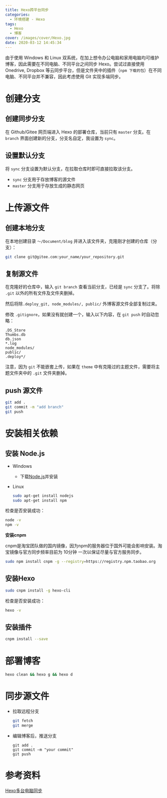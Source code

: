 ```yaml
---
title: Hexo跨平台同步
categories:
  - 环境搭建 - Hexo
tags:
  - Hexo
  - 博客
cover: /images/cover/Hexo.jpg
date: 2020-03-12 14:45:34
---
```




由于使用 Windows 和 Linux 双系统，在加上想令办公电脑和家用电脑均可维护博客，因此需要在不同电脑、不同平台之间同步 Hexo。尝试过直接使用 Onedrive, Dropbox 等云同步平台，但是文件夹中的插件（`npm 下载的包`）在不同电脑、不同平台并不兼容，因此考虑使用 Git 实现多端同步。

# 创建分支

## 创建同步分支

在 Github/Gitee 网页端进入 Hexo 的部署仓库，当前只有 `master` 分支。在 `branch` 界面创建新的分支，分支名自定，我设置为 `sync`。

## 设置默认分支

将 `sync` 分支设置为默认分支，在拉取仓库时即可直接拉取该分支。
- `sync` 分支用于存放博客的源文件
- `master` 分支用于存放生成的静态网页

# 上传源文件

## 创建本地分支

在本地创建目录 `～/Document/blog` 并进入该文件夹，克隆刚才创建的仓库（分支）：

```bash
git clone git@gitee.com:your_name/your_repository.git
```

## 复制源文件

在克隆好的仓库中，输入 `git branch` 查看当前分支，已经是 `sync` 分支了。将除 `.git` 以外的所有文件及文件夹删掉。

然后将除`.deploy_git, node_modules/, public/` 外博客源文件全部复制过来。

修改 `.gitignore`，如果没有就创建一个，输入以下内容，在 `git push` 时自动忽略：

```
.DS_Store
Thumbs.db
db.json
*.log
node_modules/
public/
.deploy*/
```

注意，因为 `git` 不能嵌套上传，如果在 `theme` 中有克隆过的主题文件，需要将主题文件夹中的 `.git` 文件夹删掉。

## push 源文件

```bash
git add .
git commit -m "add branch"
git push
```

# 安装相关依赖

## 安装 Node.js

* Windows

  * 下载[Node.js](https://nodejs.org/en/)并安装

* Linux

  ```bash
  sudo apt-get install nodejs
  sudo apt-get install npm
  ```

检查是否安装成功：

```bash
node -v
npm -v
```

**安装cnpm**

cnpm是淘宝团队做的国内镜像，因为npm的服务器位于国外可能会影响安装。淘宝镜像与官方同步频率目前为 10分钟 一次以保证尽量与官方服务同步。

```bash
sudo npm install cnpm -g --registry=https://registry.npm.taobao.org
```
## 安装Hexo

```bash
sudo cnpm install -g hexo-cli
```

检查是否安装成功：

```bash
hexo -v
```

## 安装插件

```bash
cnpm install --save

```

# 部署博客

```bash
hexo clean && hexo g && hexo d
```

# 同步源文件

- 拉取远程分支

    ```bash
    git fetch
    git merge
    ```

- 编辑博客后，推送分支

    ```
    git add .
    git commit –m "your commit"
    git push 
    ```

# 参考资料

[Hexo多台电脑同步](https://www.cnblogs.com/shuofxz/p/11736825.html)